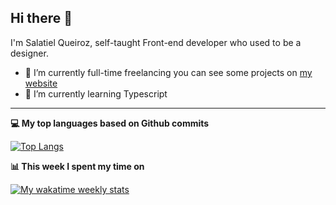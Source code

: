 ## Hi there 👋

I'm Salatiel Queiroz, self-taught Front-end developer who used to be a designer.

- 🔭 I’m currently full-time freelancing you can see some projects on [my website](https://salatiel.work)
- 🌱 I’m currently learning Typescript

----------

**💻 My top languages based on Github commits**

[![Top Langs](https://github-readme-stats.vercel.app/api/top-langs/?username=qsalatiel&layout=compact&hide_title=true)](https://github.com/anuraghazra/github-readme-stats)

**📊 This week I spent my time on**

[![My wakatime weekly stats](https://github-readme-stats.vercel.app/api/wakatime?username=salatielq&layout=compact&hide_title=true)](https://github.com/anuraghazra/github-readme-stats)

